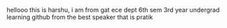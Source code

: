 hellooo this is harshu, i am from gat
ece dept
6th sem 3rd year undergrad
learning github from the best speaker that is pratik 
